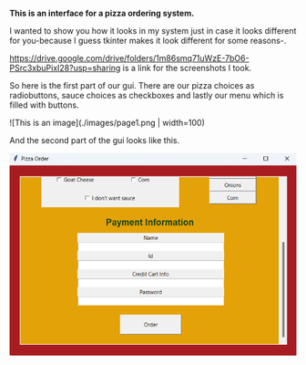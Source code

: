 **This is an interface for a pizza ordering system.**

I wanted to show you how it looks in my system just in case it looks different for you-because I guess tkinter makes it look different for some reasons-.

https://drive.google.com/drive/folders/1m86smq71uWzE-7bO6-PSrc3xbuPixI28?usp=sharing is a link for the screenshots I took.

So here is the first part of our gui. There are our pizza choices as radiobuttons, sauce choices as checkboxes and lastly our menu which is filled with buttons.

![This is an image](./images/page1.png | width=100)

And the second part of the gui looks like this.

![This is an image](./images/page2.png)





